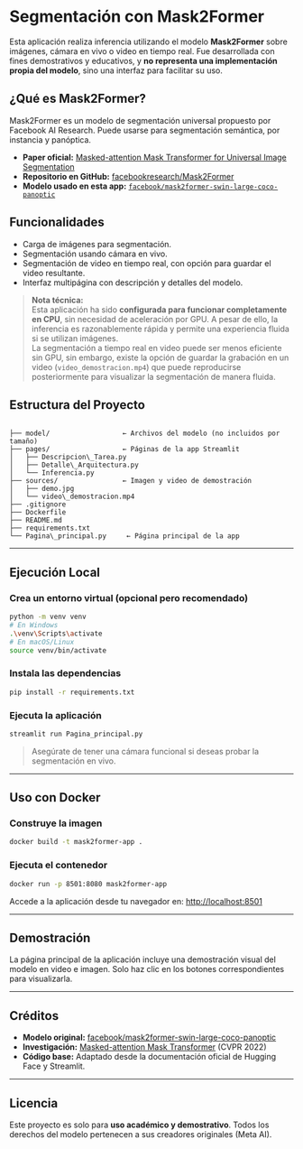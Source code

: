 # Segmentación con Mask2Former

Esta aplicación realiza inferencia utilizando el modelo **Mask2Former** sobre imágenes, cámara en vivo o video en tiempo real. Fue desarrollada con fines demostrativos y educativos, y **no representa una implementación propia del modelo**, sino una interfaz para facilitar su uso.

## ¿Qué es Mask2Former?

Mask2Former es un modelo de segmentación universal propuesto por Facebook AI Research. Puede usarse para segmentación semántica, por instancia y panóptica.

- **Paper oficial:** [Masked-attention Mask Transformer for Universal Image Segmentation](https://arxiv.org/abs/2112.01527)  
- **Repositorio en GitHub:** [facebookresearch/Mask2Former](https://github.com/facebookresearch/Mask2Former)  
- **Modelo usado en esta app:** [`facebook/mask2former-swin-large-coco-panoptic`](https://huggingface.co/facebook/mask2former-swin-large-coco-panoptic)

## Funcionalidades

- Carga de imágenes para segmentación.
- Segmentación usando cámara en vivo.
- Segmentación de video en tiempo real, con opción para guardar el video resultante.
- Interfaz multipágina con descripción y detalles del modelo.

> **Nota técnica:**  
> Esta aplicación ha sido **configurada para funcionar completamente en CPU**, sin necesidad de aceleración por GPU. A pesar de ello, la inferencia es razonablemente rápida y permite una experiencia fluida si se utilizan imágenes.  
> La segmentación a tiempo real en video puede ser menos eficiente sin GPU, sin embargo, existe la opción de guardar la grabación en un video (`video_demostracion.mp4`) que puede reproducirse posteriormente para visualizar la segmentación de manera fluida.

## Estructura del Proyecto

```

├── model/                  ← Archivos del modelo (no incluidos por tamaño)
├── pages/                  ← Páginas de la app Streamlit
│   ├── Descripcion\_Tarea.py
│   ├── Detalle\_Arquitectura.py
│   └── Inferencia.py
├── sources/                ← Imagen y video de demostración
│   ├── demo.jpg
│   └── video\_demostracion.mp4
├── .gitignore
├── Dockerfile
├── README.md
├── requirements.txt
└── Pagina\_principal.py     ← Página principal de la app

````

---

## Ejecución Local

### Crea un entorno virtual (opcional pero recomendado)

```bash
python -m venv venv
# En Windows
.\venv\Scripts\activate
# En macOS/Linux
source venv/bin/activate
````

### Instala las dependencias

```bash
pip install -r requirements.txt
```

### Ejecuta la aplicación

```bash
streamlit run Pagina_principal.py
```

> Asegúrate de tener una cámara funcional si deseas probar la segmentación en vivo.

---

## Uso con Docker

### Construye la imagen

```bash
docker build -t mask2former-app .
```

### Ejecuta el contenedor

```bash
docker run -p 8501:8080 mask2former-app
```

Accede a la aplicación desde tu navegador en: [http://localhost:8501](http://localhost:8501)

---

## Demostración

La página principal de la aplicación incluye una demostración visual del modelo en video e imagen.
Solo haz clic en los botones correspondientes para visualizarla.

---

## Créditos

* **Modelo original:** [facebook/mask2former-swin-large-coco-panoptic](https://huggingface.co/facebook/mask2former-swin-large-coco-panoptic)
* **Investigación:** [Masked-attention Mask Transformer](https://arxiv.org/abs/2112.01527) (CVPR 2022)
* **Código base:** Adaptado desde la documentación oficial de Hugging Face y Streamlit.

---

## Licencia

Este proyecto es solo para **uso académico y demostrativo**.
Todos los derechos del modelo pertenecen a sus creadores originales (Meta AI).
